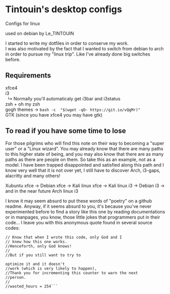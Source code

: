 # Tintouin's desktop configs
Configs for linux 

used on debian by Le_TINTOUIN

I started to write my dotfiles in order to conserve my work. <br />
I was also motivated by the fact that I wanted to switch from debian to arch in order to pursue my "linux trip". Like I've already done big switches before. <br />
## Requirements
xfce4 <br />
i3 <br />
&nbsp; ↳ Normally you'll automaticaly get i3bar and i3status <br />
zsh + oh my zsh <br />
gogh themes → `bash -c  "$(wget -qO- https://git.io/vQgMr)" ` <br />
GTK (since you have xfce4 you may have gtk)
## To read if you have some time to lose
For those pilgrims who will find this note on their way to becoming a "super user" or a "Linux wizard". You may already know that there are many paths to this higher state of being, and you may also know that there are as many paths as there are people on them. So take this as an example, not as a model. I have been trapped disappointed and satisfied along this path and I know very well that it is not over yet, I still have to discover Arch, i3-gaps, alacritty and many others! 

Xubuntu xfce → Debian xfce → Kali linux xfce → Kali linux i3 → Debian i3 → and in the near future Arch linux i3


I know it may seem absurd to put these words of "poetry" on a github readme. Anyway, if it seems absurd to you, it's because you've never experimented before to find a story like this one by reading documentations or in manpages, you know, those little jokes that programmers put in their code...
I leave you with this anonymous quote found in several source codes:
```//Dear Dev,
// Know that when I wrote this code, only God and I
// knew how this one works.
//Henceforth, only God knows!
//
//But if you still want to try to 

optimize it and it doesn't 
//work (which is very likely to happen),
//Thank you for incrementing this counter to warn the next 
//person.
//
//wasted_hours = 254``` 
